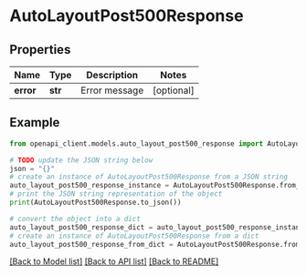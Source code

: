 # AutoLayoutPost500Response


## Properties

Name | Type | Description | Notes
------------ | ------------- | ------------- | -------------
**error** | **str** | Error message | [optional] 

## Example

```python
from openapi_client.models.auto_layout_post500_response import AutoLayoutPost500Response

# TODO update the JSON string below
json = "{}"
# create an instance of AutoLayoutPost500Response from a JSON string
auto_layout_post500_response_instance = AutoLayoutPost500Response.from_json(json)
# print the JSON string representation of the object
print(AutoLayoutPost500Response.to_json())

# convert the object into a dict
auto_layout_post500_response_dict = auto_layout_post500_response_instance.to_dict()
# create an instance of AutoLayoutPost500Response from a dict
auto_layout_post500_response_from_dict = AutoLayoutPost500Response.from_dict(auto_layout_post500_response_dict)
```
[[Back to Model list]](../README.md#documentation-for-models) [[Back to API list]](../README.md#documentation-for-api-endpoints) [[Back to README]](../README.md)


